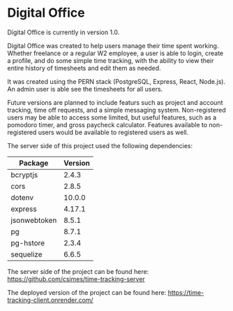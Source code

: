 # Digital Office

Digital Office is currently in version 1.0.

Digital Office was created to help users manage their time spent working. Whether freelance or a regular W2 employee, a user is able to login, create a profile,
and do some simple time tracking, with the ability to view their entire history of timesheets and edit them as needed.

It was created using the PERN stack (PostgreSQL, Express, React, Node.js). An admin user is able see the timesheets for all users.

Future versions are planned to include featurs such as project and account tracking, time off requests, and a simple messaging system. Non-registered
users may be able to access some limited, but useful features, such as a pomodoro timer, and gross paycheck calculator. Features available to non-registered users
would be available to registered users as well.

The server side of this project used the following dependencies:

| Package      | Version |
| ------------ | ------- |
| bcryptjs     | 2.4.3   |
| cors         | 2.8.5   |
| dotenv       | 10.0.0  |
| express      | 4.17.1  |
| jsonwebtoken | 8.5.1   |
| pg           | 8.7.1   |
| pg-hstore    | 2.3.4   |
| sequelize    | 6.6.5   |

The server side of the project can be found here: https://github.com/csimes/time-tracking-server

The deployed version of the project can be found here: https://time-tracking-client.onrender.com/
